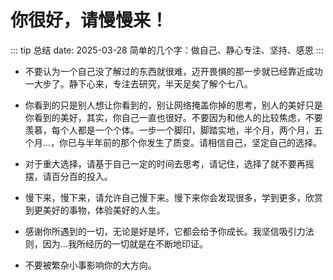 # 你很好，请慢慢来！
::: tip 总结
date: 2025-03-28
简单的几个字：做自己、静心专注、坚持、感恩
:::

- 不要认为一个自己没了解过的东西就很难，迈开畏惧的那一步就已经靠近成功一大步了。静下心来，专注去研究，半天足矣了解个七八。

- 你看到的只是别人想让你看到的，别让网络掩盖你掉的思考，别人的美好只是你看到的美好，其实，你自己一直也很好。不要因为和他人的比较焦虑，不要羡慕，每个人都是一个个体。一步一个脚印，脚踏实地，半个月，两个月，五个月…，你已与半年前的那个你发生了质变。请相信自己，坚定自己的选择。

- 对于重大选择，请基于自己一定的时间去思考，请记住，选择了就不要再摇摆，请百分百的投入。

- 慢下来，慢下来，请允许自己慢下来。慢下来你会发现很多，学到更多，欣赏到更美好的事物，体验美好的人生。

- 感谢你所遇到的一切，无论是好是坏，它都会给予你成长。我坚信吸引力法则，因为…我所经历的一切就是在不断地印证。

- 不要被繁杂小事影响你的大方向。



